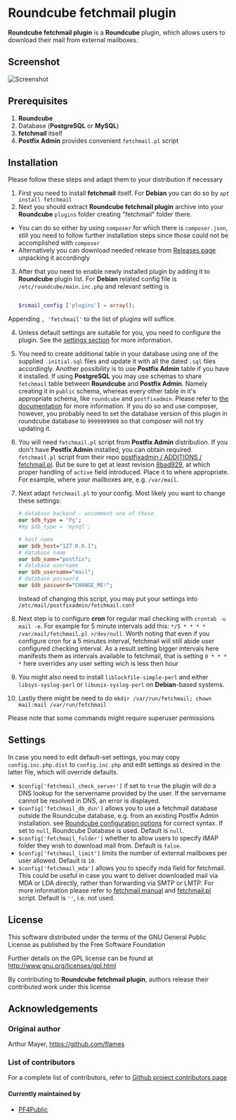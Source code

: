 # Roundcube fetchmail plugin

**Roundcube fetchmail plugin** is a **Roundcube** plugin, which allows users to download their mail from external mailboxes.

## Screenshot
![Screenshot](https://pf4public.github.io/fetchmail/images/scrn.PNG)

## Prerequisites
1. **Roundcube**
2. Database (**PostgreSQL** or **MySQL**)
3. **fetchmail** itself
4. **Postfix Admin** provides convenient `fetchmail.pl` script

## Installation
Please follow these steps and adapt them to your distribution if necessary

1. First you need to install **fetchmail** itself. For **Debian** you can do so by `apt install fetchmail`
2. Next you should extract **Roundcube fetchmail plugin** archive into your **Roundcube** `plugins` folder creating "fetchmail" folder there.
  * You can do so either by using `composer` for which there is `composer.json`, still you need to follow further installation steps since those could not be accomplished with `composer`
  * Alternatively you can download needed release from [Releases page](https://github.com/PF4Public/fetchmail/releases) unpacking it accordingly
3. After that you need to enable newly installed plugin by adding it to **Roundcube** plugin list. For **Debian** related config file is `/etc/roundcube/main.inc.php` and relevant setting is

	```php

	$rcmail_config ['plugins'] = array();

	```
Appending `, 'fetchmail'` to the list of plugins will suffice.

4. Unless default settings are suitable for you, you need to configure the plugin. See the [settings section](#settings) for more information.
5. You need to create additional table in your database using one of the supplied `.initial.sql` files and update it with all the dated `.sql` files accordingly. Another possibility is to use **Postfix Admin** table if you have it installed. If using **PostgreSQL** you may use schemas to share `fetchmail` table between **Roundcube** and **Postfix Admin**. Namely creating it in `public` schema, whereas every other table in it's appropriate schema, like `roundcube` and `postfixadmin`. Please refer to [the documentation](https://www.postgresql.org/docs/current/static/ddl-schemas.html) for more information. If you do so and use composer, however, you probably need to set the database version of this plugin in roundcube database to `9999999900` so that composer will not try updating it.
6. You will need `fetchmail.pl` script from **Postfix Admin** distribution. If you don't have **Postfix Admin** installed, you can obtain required `fetchmail.pl` script from their repo  [postfixadmin / ADDITIONS / fetchmail.pl](https://github.com/postfixadmin/postfixadmin/blob/master/ADDITIONS/fetchmail.pl). But be sure to get at least revision [8bad929](https://github.com/postfixadmin/postfixadmin/blob/8bad929a4490f93587ceb00b5931405586b5cc04/ADDITIONS/fetchmail.pl), at which proper handling of `active` field introduced. Place it to where appropriate. For example, where your mailboxes are, e.g. `/var/mail`.
7. Next adapt `fetchmail.pl` to your config. Most likely you want to change these settings:

	```perl
	# database backend - uncomment one of these
	our $db_type = 'Pg';
	#my $db_type = 'mysql';

	# host name
	our $db_host="127.0.0.1";
	# database name
	our $db_name="postfix";
	# database username
	our $db_username="mail";
	# database password
	our $db_password="CHANGE_ME!";
	```
	Instead of changing this script, you may put your settings into `/etc/mail/postfixadmin/fetchmail.conf`
8. Next step is to configure **cron** for regular mail checking with `crontab -u mail -e`. For example for 5 minute intervals add this: `*/5 * * * * /var/mail/fetchmail.pl >/dev/null`. Worth noting that even if you configure cron for a 5 minutes interval, fetchmail will still abide user configured checking interval. As a result setting bigger intervals here manifests them as intervals available to fetchmail, that is setting `0 * * * *` here overrides any user setting wich is less then hour
9. You might also need to install `liblockfile-simple-perl` and either `libsys-syslog-perl` or `libunix-syslog-perl` on **Debian**-based systems.
10. Lastly there might be need to do `mkdir /var/run/fetchmail; chown mail:mail /var/run/fetchmail`

Please note that some commands might require superuser permissions

## Settings
In case you need to edit default-set settings, you may copy `config.inc.php.dist` to `config.inc.php` and edit settings as desired in the latter file, which will override defaults.
* `$config['fetchmail_check_server']` if set to `true` the plugin will do a DNS lookup for the servername provided by the user. If the servername cannot be resolved in DNS, an error is displayed.
* `$config['fetchmail_db_dsn']` allows you to use a fetchmail database outside the Roundcube database, e.g. from an existing Postfix Admin installation. see [Roundcube configuration options](https://github.com/roundcube/roundcubemail/wiki/Configuration#database-connection) for correct syntax. If set to `null`, Roundcube Database is used. Default is `null`.
* `$config['fetchmail_folder']` whether to allow users to specify IMAP folder they wish to download mail from. Default is `false`.
* `$config['fetchmail_limit']` limits the number of external mailboxes per user allowed. Default is `10`.
* `$config['fetchmail_mda']` allows you to specify mda field for fetchmail. This could be useful in case you want to deliver downloaded mail via MDA or LDA directly, rather than forwarding via SMTP or LMTP. For more information please refer to [fetchmail manual](http://www.fetchmail.info/fetchmail-man.html) and [fetchmail.pl](https://github.com/postfixadmin/postfixadmin/blob/master/ADDITIONS/fetchmail.pl) script. Default is `''`, i.e. not used.

## License
This software distributed under the terms of the GNU General Public License as published by the Free Software Foundation

Further details on the GPL license can be found at http://www.gnu.org/licenses/gpl.html

By contributing to **Roundcube fetchmail plugin**, authors release their contributed work under this license

## Acknowledgements
### Original author

Arthur Mayer, https://github.com/flames

### List of contributors

For a complete list of contributors, refer to [Github project contributors page](https://github.com/PF4Public/fetchmail/graphs/contributors)

#### Currently maintained by
* [PF4Public](https://github.com/PF4Public)
